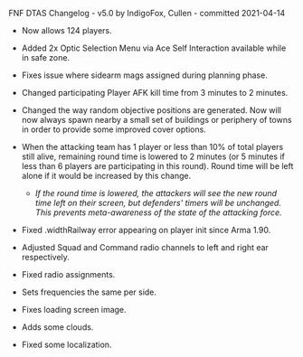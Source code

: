 FNF DTAS Changelog - v5.0
by IndigoFox, Cullen - committed 2021-04-14

- Now allows 124 players.

- Added 2x Optic Selection Menu via Ace Self Interaction available while in safe zone.

- Fixes issue where sidearm mags assigned during planning phase.

- Changed participating Player AFK kill time from 3 minutes to 2 minutes.

- Changed the way random objective positions are generated. Now will now always spawn nearby a small set of buildings or periphery of towns in order to provide some improved cover options.

- When the attacking team has 1 player or less than 10% of total players still alive, remaining round time is lowered to 2 minutes (or 5 minutes if less than 6 players are participating in this round). Round time will be left alone if it would be increased by this change.

  - *If the round time is lowered, the attackers will see the new round time left on their screen, but defenders' timers will be unchanged. This prevents meta-awareness of the state of the attacking force.*

- Fixed .widthRailway error appearing on player init since Arma 1.90.

- Adjusted Squad and Command radio channels to left and right ear respectively.

- Fixed radio assignments.

- Sets frequencies the same per side.

- Fixes loading screen image.

- Adds some clouds.

- Fixed some localization.